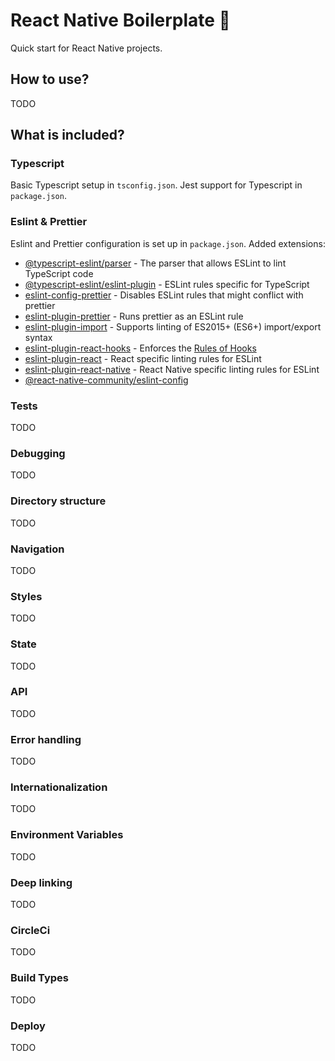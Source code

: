 # React Native Boilerplate 🚀
Quick start for React Native projects.

## How to use?
TODO

## What is included?
### Typescript
Basic Typescript setup in `tsconfig.json`. Jest support for Typescript in `package.json`.
### Eslint & Prettier
Eslint and Prettier configuration is set up in `package.json`.
Added extensions: 
* [@typescript-eslint/parser](https://www.npmjs.com/package/@typescript-eslint/parser) - The parser that allows ESLint to lint TypeScript code
* [@typescript-eslint/eslint-plugin](https://www.npmjs.com/package/@typescript-eslint/eslint-plugin) - ESLint rules specific for TypeScript
* [eslint-config-prettier](https://github.com/prettier/eslint-config-prettier) - Disables ESLint rules that might conflict with prettier
* [eslint-plugin-prettier](https://github.com/prettier/eslint-plugin-prettier) - Runs prettier as an ESLint rule
* [eslint-plugin-import](https://github.com/benmosher/eslint-plugin-import) - Supports linting of ES2015+ (ES6+) import/export syntax
* [eslint-plugin-react-hooks](https://www.npmjs.com/package/eslint-plugin-react-hooks) - Enforces the [Rules of Hooks](https://reactjs.org/docs/hooks-rules.html)
* [eslint-plugin-react](https://www.npmjs.com/package/eslint-plugin-react) - React specific linting rules for ESLint
* [eslint-plugin-react-native](https://www.npmjs.com/package/eslint-plugin-react-native) - React Native specific linting rules for ESLint
* [@react-native-community/eslint-config](https://www.npmjs.com/package/@react-native-community/eslint-config) 
### Tests
TODO
### Debugging
TODO
### Directory structure
TODO
### Navigation
TODO
### Styles
TODO
### State
TODO
### API
TODO
### Error handling
TODO
### Internationalization
TODO
### Environment Variables
TODO
### Deep linking
TODO
### CircleCi
TODO
### Build Types
TODO
### Deploy
TODO
